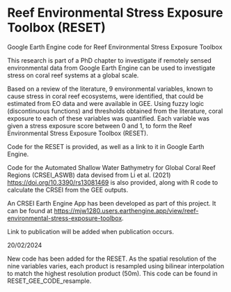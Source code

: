 # Reef Environmental Stress Exposure Toolbox (RESET)
Google Earth Engine code for Reef Environmental Stress Exposure Toolbox

This research is part of a PhD chapter to investigate if remotely sensed environmental data from Google Earth Engine can be used to investigate stress on coral reef systems at a global scale.

Based on a review of the literature, 9 environmental variables, known to cause stress in coral reef ecosystems, were identified, that could be estimated from EO data and were available in GEE. Using fuzzy logic (discontinuous functions) and thresholds obtained from the literature, coral exposure to each of these variables was quantified. Each variable was given a stress exposure score between 0 and 1, to form the Reef Environmental Stress Exposure Toolbox (RESET).

Code for the RESET is provided, as well as a link to it in Google Earth Engine.

Code for the Automated Shallow Water Bathymetry for Global Coral Reef Regions (CRSEI_ASWB) data devised from Li et al. (2021) https://doi.org/10.3390/rs13081469 is also provided, along with R code to calculate the CRSEI from the GEE outputs.

An CRSEI Earth Engine App has been developed as part of this project. It can be found at https://mjw1280.users.earthengine.app/view/reef-environmental-stress-exposure-toolbox.

Link to publication will be added when publication occurs.


20/02/2024

New code has been added for the RESET. As the spatial resolution of the nine variables varies, each product is resampled using bilinear interpolation to match the highest resolution product (50m). This code can be found in RESET_GEE_CODE_resample.
